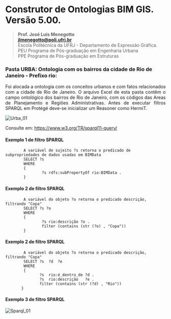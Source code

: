 # Construtor de Ontologias BIM GIS. Versão 5.00.
>**Prof. José Luis Menegotto**<br>
>**jlmenegotto@poli.ufrj.br**<br>
>Escola Politécnica da UFRJ - Departamento de Expressão Gráfica.<br>
>PEU Programa de Pós-graduação em Engenharia Urbana<br>
>PPE Programa de Pós-graduação em Estruturas<br>

### Pasta URBA: Ontologia com os bairros da cidade de Rio de Janeiro - Prefixo rio:

<p align="justify">Foi alocada a ontologia com os conceitos urbanos e com fatos relacionados com a cidade de Rio de Janeiro. O arquivo Excel de esta pasta contêm o campo ontológico dos bairros de Rio de Janeiro, com os códigos das Areas de Planejamento e Regiões Administrativas. Antes de executar filtros SPARQL em Protégé deve-se inicializar um Reasoner como HermiT.<br></b></p>

![Urba_01](https://github.com/user-attachments/assets/dfb8546b-2683-4715-a6f5-4653078b23d0)

Consulte em: https://www.w3.org/TR/sparql11-query/

#### Exemplo 1 de filtro SPARQL 

            A variável de sujeito ?s retorna o predicado de subpropriedades de dados usadas em BIMData
            SELECT ?s
            WHERE
            {   
                    ?s rdfs:subPropertyOf rio:BIMData .
            }

#### Exemplo 2 de filtro SPARQL 

            A variável do objeto ?o retorna o predicado descrição, filtrando "Copa"
            SELECT ?s ?o
            WHERE
            {   
                    ?s rio:descrição ?o .
                    filter (contains (str (?o) , "Copa"))
            }
        
#### Exemplo 2 de filtro SPARQL 

            A variável do objeto ?o retorna o predicado descrição, filtrando "Copa"
            SELECT ?s  ?d  ?e
            WHERE
            {   
                   ?s  rio:é_dentro_de ?d . 
                   ?s  rio:descrição   ?e .
                   filter (contains (str (?d) , "Rio"))
           }

#### Exemplo 3 de filtro SPARQL

![Sparql_01](https://github.com/JLMenegotto/OntologiaBIM/assets/9437020/0a1df997-bb93-4b06-ac53-9c87c1e9d790)
